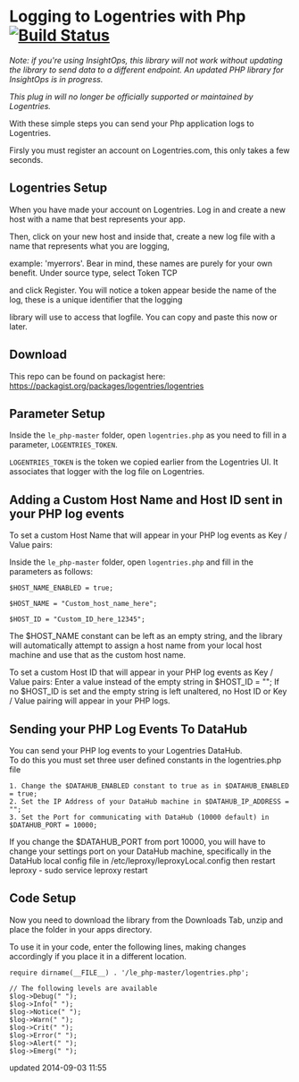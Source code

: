 Logging to Logentries with Php [![Build Status](https://travis-ci.org/logentries/le_php.png)](https://travis-ci.org/logentries/le_php)
=======================================

*Note: if you're using InsightOps, this library will not work without updating the library to send data to a different endpoint. An updated PHP library for InsightOps is in progress.*

*This plug in will no longer be officially supported or maintained by Logentries.<br>*

With these simple steps you can send your Php application logs to Logentries.

Firsly you must register an account on Logentries.com, this only takes a few seconds.

Logentries Setup
----------------

When you have made your account on Logentries. Log in and create a new host with a name that best represents your app.

Then, click on your new host and inside that, create a new log file with a name that represents what you are logging,

example:  'myerrors'. Bear in mind, these names are purely for your own benefit. Under source type, select Token TCP

and click Register. You will notice a token appear beside the name of the log, these is a unique identifier that the logging

library will use to access that logfile. You can copy and paste this now or later.

Download
--------
This repo can be found on packagist here: https://packagist.org/packages/logentries/logentries

Parameter Setup
---------------
Inside the `le_php-master` folder, open `logentries.php` as you need to fill in a parameter, `LOGENTRIES_TOKEN`.

`LOGENTRIES_TOKEN` is the token we copied earlier from the Logentries UI. It associates that logger with the log file on Logentries.



Adding a Custom Host Name and Host ID sent in your PHP log events
---------------
To set a custom Host Name that will appear in your PHP log events as Key / Value pairs:

Inside the `le_php-master` folder, open `logentries.php` and fill in the parameters as follows:

	$HOST_NAME_ENABLED = true;

	$HOST_NAME = "Custom_host_name_here";

	$HOST_ID = "Custom_ID_here_12345";

The $HOST_NAME constant can be left as an empty string, and the library will automatically attempt to assign a host name from 
your local host machine and use that as the custom host name.

To set a custom Host ID that will appear in your PHP log events as Key / Value pairs:
Enter a value instead of the empty string in $HOST_ID = "";
If no $HOST_ID is set and the empty string is left unaltered, no Host ID or Key / Value pairing will appear in your PHP logs.



Sending your PHP Log Events To DataHub 
---------------

You can send your PHP log events to your Logentries DataHub.  
To do this you must set three user defined constants in the logentries.php file

	1. Change the $DATAHUB_ENABLED constant to true as in $DATAHUB_ENABLED = true;	
	2. Set the IP Address of your DataHub machine in $DATAHUB_IP_ADDRESS = "";
	3. Set the Port for communicating with DataHub (10000 default) in $DATAHUB_PORT = 10000;	

If you change the $DATAHUB_PORT from port 10000, you will have to change your settings port on your DataHub machine, 
specifically in the DataHub local config file in /etc/leproxy/leproxyLocal.config then restart leproxy - sudo service leproxy restart


Code Setup
----------

Now you need to download the library from the Downloads Tab, unzip and place the folder in your apps directory.

To use it in your code, enter the following lines, making changes accordingly if you place it in a different location.

	require dirname(__FILE__) . '/le_php-master/logentries.php';
	
	// The following levels are available
	$log->Debug(" ");
	$log->Info(" ");
	$log->Notice(" ");
	$log->Warn(" ");
	$log->Crit(" ");
	$log->Error(" ");
	$log->Alert(" ");
	$log->Emerg(" ");
	
	
updated 2014-09-03 11:55

